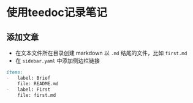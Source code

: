 使用teedoc记录笔记
=====

## 添加文章

* 在文本文件所在目录创建 markdown 以  `.md` 结尾的文件，比如 `first.md`  
* 在 `sidebar.yaml` 中添加侧边栏链接  

```markdown
items:  
-   label: Brief  
    file: README.md
-   label: First  
    file: first.md  
```


